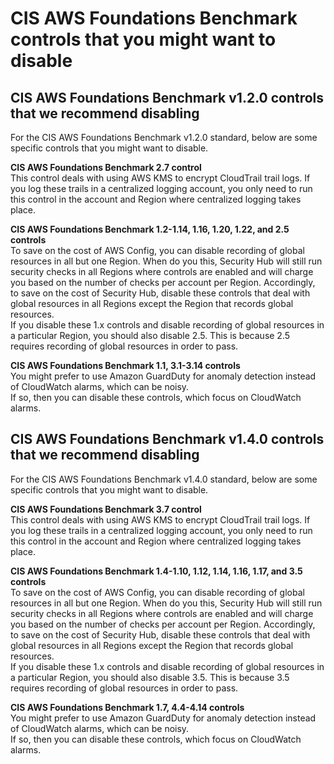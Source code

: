 # CIS AWS Foundations Benchmark controls that you might want to disable<a name="securityhub-standards-cis-to-disable"></a>

## CIS AWS Foundations Benchmark v1\.2\.0 controls that we recommend disabling<a name="securityhub-standards-cis1.2-to-disable"></a>

For the CIS AWS Foundations Benchmark v1\.2\.0 standard, below are some specific controls that you might want to disable\.

**CIS AWS Foundations Benchmark 2\.7 control**  
This control deals with using AWS KMS to encrypt CloudTrail trail logs\. If you log these trails in a centralized logging account, you only need to run this control in the account and Region where centralized logging takes place\.

**CIS AWS Foundations Benchmark 1\.2\-1\.14, 1\.16, 1\.20, 1\.22, and 2\.5 controls**  
To save on the cost of AWS Config, you can disable recording of global resources in all but one Region\. When do you this, Security Hub will still run security checks in all Regions where controls are enabled and will charge you based on the number of checks per account per Region\. Accordingly, to save on the cost of Security Hub, disable these controls that deal with global resources in all Regions except the Region that records global resources\.  
If you disable these 1\.x controls and disable recording of global resources in a particular Region, you should also disable 2\.5\. This is because 2\.5 requires recording of global resources in order to pass\.

**CIS AWS Foundations Benchmark 1\.1, 3\.1\-3\.14 controls**  
You might prefer to use Amazon GuardDuty for anomaly detection instead of CloudWatch alarms, which can be noisy\.  
If so, then you can disable these controls, which focus on CloudWatch alarms\.

## CIS AWS Foundations Benchmark v1\.4\.0 controls that we recommend disabling<a name="securityhub-standards-cis1.4-to-disable"></a>

For the CIS AWS Foundations Benchmark v1\.4\.0 standard, below are some specific controls that you might want to disable\.

**CIS AWS Foundations Benchmark 3\.7 control**  
This control deals with using AWS KMS to encrypt CloudTrail trail logs\. If you log these trails in a centralized logging account, you only need to run this control in the account and Region where centralized logging takes place\.

**CIS AWS Foundations Benchmark 1\.4\-1\.10, 1\.12, 1\.14, 1\.16, 1\.17, and 3\.5 controls**  
To save on the cost of AWS Config, you can disable recording of global resources in all but one Region\. When do you this, Security Hub will still run security checks in all Regions where controls are enabled and will charge you based on the number of checks per account per Region\. Accordingly, to save on the cost of Security Hub, disable these controls that deal with global resources in all Regions except the Region that records global resources\.  
If you disable these 1\.x controls and disable recording of global resources in a particular Region, you should also disable 3\.5\. This is because 3\.5 requires recording of global resources in order to pass\.

**CIS AWS Foundations Benchmark 1\.7, 4\.4\-4\.14 controls**  
You might prefer to use Amazon GuardDuty for anomaly detection instead of CloudWatch alarms, which can be noisy\.  
If so, then you can disable these controls, which focus on CloudWatch alarms\.